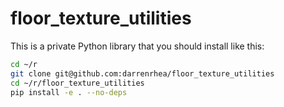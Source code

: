 # floor_texture_utilities

This is a private Python library that you should install like this:

```bash
cd ~/r
git clone git@github.com:darrenrhea/floor_texture_utilities
cd ~/r/floor_texture_utilities
pip install -e . --no-deps
```
